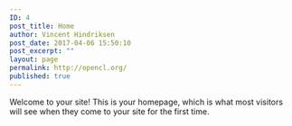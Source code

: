 ```yaml
---
ID: 4
post_title: Home
author: Vincent Hindriksen
post_date: 2017-04-06 15:50:10
post_excerpt: ""
layout: page
permalink: http://opencl.org/
published: true
---
```

Welcome to your site! This is your homepage, which is what most visitors will see when they come to your site for the first time.